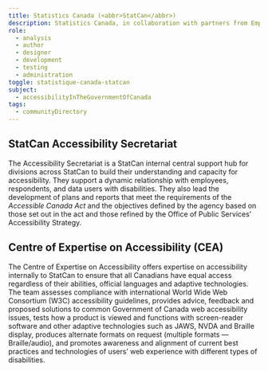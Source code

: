 ```yaml
---
title: Statistics Canada (<abbr>StatCan</abbr>)
description: Statistics Canada, in collaboration with partners from Employment and Social Development Canada, will continue to develop and release products to better understand the accessibility experiences of Canadians. The <a href="https://www.statcan.gc.ca/en/topics-start/accessibility">Accessibility Data Hub</a> provides a centralized location of topics related to accessibility and disability through data tables, articles, infographics and interactive data visualization tools.
role:
  - analysis
  - author
  - designer
  - development
  - testing
  - administration
toggle: statistique-canada-statcan
subject:
  - accessibilityInTheGovernmentOfCanada
tags:
  - communityDirectory
---
```


<div class="row wb-eqht gc-srvinfo">
<div class="col-md-6">
<h2 class="h3">StatCan Accessibility Secretariat</h2>

The Accessibility Secretariat is a StatCan internal central support hub for divisions across StatCan to build their understanding and capacity for accessibility. They support a dynamic relationship with employees, respondents, and data users with disabilities. They also lead the development of plans and reports that meet the requirements of the _Accessible Canada Act_ and the objectives defined by the agency based on those set out in the act and those refined by the Office of Public Services’ Accessibility Strategy.

</div>
<div class="col-md-6">
<h2 class="h3">Centre of Expertise on Accessibility (<abbr>CEA</abbr>)</h2>

The Centre of Expertise on Accessibility offers expertise on accessibility internally to StatCan to ensure that all Canadians have equal access regardless of their abilities, official languages and adaptive technologies. The team assesses compliance with international World Wide Web Consortium (<abbr>W3C</abbr>) accessibility guidelines, provides advice, feedback and proposed solutions to common Government of Canada web accessibility issues, tests how a product is viewed and functions with screen-reader software and other adaptive technologies such as JAWS, NVDA and Braille display, produces alternate formats on request (multiple formats — Braille/audio), and promotes awareness and alignment of current best practices and technologies of users’ web experience with different types of disabilities.

</div>
</div>
